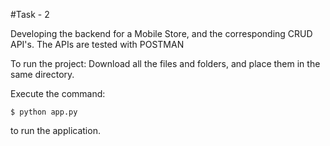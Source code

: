 #Task - 2

Developing the backend for a Mobile Store, and the corresponding CRUD API's. 
The APIs are tested with POSTMAN

To run the project:
Download all the files and folders, and place them in the same directory.

Execute the command:

    $ python app.py

to run the application.
